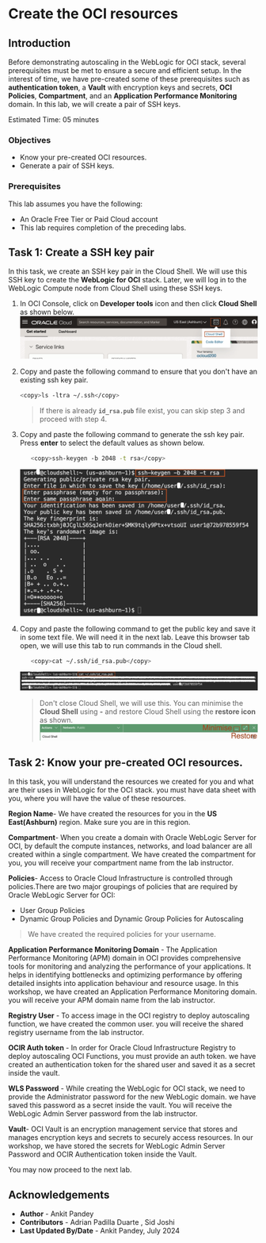 # Create the OCI resources

## Introduction
Before demonstrating autoscaling in the WebLogic for OCI stack, several prerequisites must be met to ensure a secure and efficient setup. In the interest of time, we have pre-created some of these prerequisites such as **authentication token**, a **Vault** with encryption keys and secrets, **OCI Policies**, **Compartment**, and an **Application Performance Monitoring** domain. In this lab, we will create a pair of SSH keys. 

Estimated Time: 05 minutes

### Objectives
* Know your pre-created OCI resources.
* Generate a pair of SSH keys.


### Prerequisites
This lab assumes you have the following:
- An Oracle Free Tier or Paid Cloud account
- This lab requires completion of the preceding labs.


## Task 1: Create a SSH key pair 

In this task, we create an SSH key pair in the Cloud Shell. We will use this SSH key to create the **WebLogic for OCI** stack. Later, we will log in to the WebLogic Compute node from Cloud Shell using these SSH keys.

1. In OCI Console, click on **Developer tools** icon and then click **Cloud Shell** as shown below.
   ![cloud shell](images/cloudshell-menu.png)

2. Copy and paste the following command to ensure that you don't have an existing ssh key pair.
      ```bash
      <copy>ls -ltra ~/.ssh</copy>
      ```
      > If there is already **`id_rsa.pub`** file exist, you can skip step 3 and proceed with step 4.

3. Copy and paste the following command to generate the ssh key pair. Press **enter** to select the default values as shown below.
      ```bash
         <copy>ssh-keygen -b 2048 -t rsa</copy>
      ```
      ![ssh key](images/generate-ssh.png)

4. Copy and paste the following command to get the public key and save it in some text file. We will need it in the next lab. Leave this browser tab open, we will use this tab to run commands in the Cloud shell.
      ```bash
         <copy>cat ~/.ssh/id_rsa.pub</copy>
      ```
      ![copy ssh](images/copy-ssh.png)

      > Don't close Cloud Shell, we will use this. You can minimise the **Cloud Shell** using **-** and restore Cloud Shell using the **restore icon** as shown.
      ![minimise cloudshell](images/minimise-cloudshell.png)


      
## Task 2: Know your pre-created OCI resources.

In this task, you will understand the resources we created for you and what are their uses in WebLogic for the OCI stack. you must have data sheet with you, where you will have the value of these resources.

**Region Name**- We have created the resources for you in the **US East(Ashburn)** region. Make sure you are in this region.   

**Compartment**- When you create a domain with Oracle WebLogic Server for OCI, by default the compute instances, networks, and load balancer are all created within a single compartment. We have created the compartment for you, you will receive your compartment name from the lab instructor. 

**Policies**- Access to Oracle Cloud Infrastructure is controlled through policies.There are two major groupings of policies that are required by Oracle WebLogic Server for OCI:
   - User Group Policies
   - Dynamic Group Policies and Dynamic Group Policies for Autoscaling</br>
   > We have created the required policies for your username.


**Application Performance Monitoring Domain** - The Application Performance Monitoring (APM) domain in OCI provides comprehensive tools for monitoring and analyzing the performance of your applications. It helps in identifying bottlenecks and optimizing performance by offering detailed insights into application behaviour and resource usage. In this workshop, we have created an Application Performance Monitoring domain. you will receive your APM domain name from the lab instructor.

**Registry User** - To access image in the OCI registry to deploy autoscaling function, we have created the common user. you will receive the shared registry username from the lab instructor.

**OCIR Auth token** - In order for Oracle Cloud Infrastructure Registry to deploy autoscaling OCI Functions, you must provide an auth token. we have created an authentication token for the shared user and saved it as a secret inside the vault. 

**WLS Password** - While creating the WebLogic for OCI stack, we need to provide the Administrator password for the new WebLogic domain. we have saved this password as a secret inside the vault. You will receive the WebLogic Admin Server password from the lab instructor.

**Vault**- OCI Vault is an encryption management service that stores and manages encryption keys and secrets to securely access resources. In our workshop, we have stored the secrets for WebLogic Admin Server Password and OCIR Authentication token inside the Vault.


You may now proceed to the next lab.

## Acknowledgements
* **Author** -  Ankit Pandey
* **Contributors** - Adrian Padilla Duarte , Sid Joshi
* **Last Updated By/Date** - Ankit Pandey, July 2024
